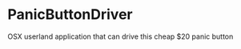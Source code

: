 PanicButtonDriver
=================

OSX userland application that can drive this cheap $20 panic button 